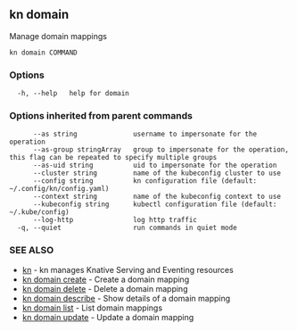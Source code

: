 ## kn domain

Manage domain mappings

```
kn domain COMMAND
```

### Options

```
  -h, --help   help for domain
```

### Options inherited from parent commands

```
      --as string              username to impersonate for the operation
      --as-group stringArray   group to impersonate for the operation, this flag can be repeated to specify multiple groups
      --as-uid string          uid to impersonate for the operation
      --cluster string         name of the kubeconfig cluster to use
      --config string          kn configuration file (default: ~/.config/kn/config.yaml)
      --context string         name of the kubeconfig context to use
      --kubeconfig string      kubectl configuration file (default: ~/.kube/config)
      --log-http               log http traffic
  -q, --quiet                  run commands in quiet mode
```

### SEE ALSO

* [kn](kn.md)	 - kn manages Knative Serving and Eventing resources
* [kn domain create](kn_domain_create.md)	 - Create a domain mapping
* [kn domain delete](kn_domain_delete.md)	 - Delete a domain mapping
* [kn domain describe](kn_domain_describe.md)	 - Show details of a domain mapping
* [kn domain list](kn_domain_list.md)	 - List domain mappings
* [kn domain update](kn_domain_update.md)	 - Update a domain mapping

